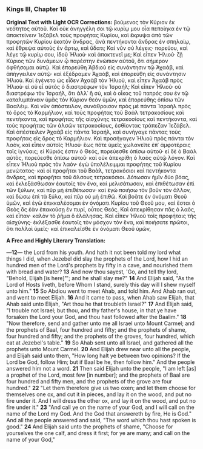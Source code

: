 ### Kings III, Chapter 18

**Original Text with Light OCR Corrections:**
βούμενος τὸν Κύριον ἐκ νεότητος αὐτοῦ. Καὶ οὐκ ἀνηγγέλη σοι τῷ κυρίῳ μου οἷα πεποίηκα ἐν τῷ ἀποκτείνειν Ἰεζάβελ τοὺς προφήτας Κυρίου, καὶ ἔκρυψα ἀπὸ τῶν προφητῶν Κυρίου ἑκατὸν ἄνδρας, ἀνὰ πεντήκοντα ἄνδρας ἐν σπηλαίῳ, καὶ ἔθρεψα αὐτοὺς ἐν ἄρτῳ, καὶ ὕδατι; Καὶ νῦν σὺ λέγεις· πορεύου, καὶ λέγε τῷ κυρίῳ σου, ἰδοὺ Ἠλιοὺ· καὶ ἀποκτενεῖ με; Καὶ εἶπεν Ἠλιοὺ· ζῇ Κύριος τῶν δυνάμεων ᾧ παρέστην ἐνώπιον αὐτοῦ, ὅτι σήμερον ὀφθήσομαι αὐτῷ. Καὶ ἐπορεύθη Ἀβδιοὺ εἰς συνάντησιν τῷ Ἀχαάβ, καὶ ἀπήγγειλεν αὐτῷ· καὶ ἐξέδραμεν Ἀχαάβ, καὶ ἐπορεύθη εἰς συνάντησιν Ἠλιοὺ. Καὶ ἐγένετο ὡς εἶδεν Ἀχαὰβ τὸν Ἠλιοὺ, καὶ εἶπεν Ἀχαὰβ πρὸς Ἠλιοὺ· εἰ σὺ εἶ αὐτὸς ὁ διαστρέφων τὸν Ἰσραήλ; Καὶ εἶπεν Ἠλιοὺ· οὐ διαστρέφω τὸν Ἰσραήλ, ὅτι ἀλλ᾿ ἢ σὺ, καὶ ὁ οἶκος τοῦ πατρός σου ἐν τῷ καταλιμπάνειν ὑμᾶς τὸν Κύριον θεὸν ὑμῶν, καὶ ἐπορεύθης ὀπίσω τῶν Βααλέιμ. Καὶ νῦν ἀπόστειλον, συνάθροισον πρὸς μὲ πάντα Ἰσραὴλ πρὸς τὸ ὄρος τὸ Καρμήλιον, καὶ τοὺς προφήτας τοῦ Βαὰλ τετρακοσίους καὶ πεντήκοντα, καὶ προφήτας τῆς αἰσχύνης τετρακοσίους καὶ πεντήκοντα, καὶ τοὺς προφήτας τῶν ἀλσῶν τετρακοσίους, ἐσθίοντας τράπεζαν Ἰεζάβελ. Καὶ ἀπέστειλεν Ἀχαὰβ εἰς πάντα Ἰσραήλ, καὶ συνήγαγε πάντας τοὺς προφήτας εἰς ὄρος τὸ Καρμήλιον. Καὶ προσήγαγεν Ἠλιοὺ πρὸς πάντα τὸν λαὸν, καὶ εἶπεν αὐτοῖς Ἠλιοὺ· ἕως πότε ὑμεῖς χωλανεῖτε ἐπ᾿ ἀμφοτέραις ταῖς ἰγνύαις; εἰ Κύριός ἐστιν ὁ Θεός, πορεύεσθε ὀπίσω αὐτοῦ· εἰ δὲ ὁ Βαὰλ αὐτὸς, πορεύεσθε ὀπίσω αὐτοῦ· καὶ οὐκ ἀπεκρίθη ὁ λαὸς αὐτῷ λόγον. Καὶ εἶπεν Ἠλιοὺ πρὸς τὸν λαὸν· ἐγὼ ὑπολέλειμμαι προφήτης τοῦ Κυρίου μενώτατος· καὶ οἱ προφῆται τοῦ Βαὰλ, τετρακόσιοι καὶ πεντήκοντα ἄνδρες, καὶ προφῆται τοῦ ἄλσους τετρακόσιοι. Δότωσαν ἡμῖν δύο βόας, καὶ ἐκλεξάσθωσαν ἑαυτοῖς τὸν ἕνα, καὶ μελισάτωσαν, καὶ ἐπιθέτωσαν ἐπὶ τῶν ξύλων, καὶ πῦρ μὴ ἐπιθέτωσαν· καὶ ἐγὼ ποιήσω τὸν βοῦν τὸν ἄλλον, καὶ δώσω ἐπὶ τὰ ξύλα, καὶ πῦρ οὐ μὴ ἐπιθῶ. Καὶ βοᾶτε ἐν ὀνόματι Θεοῦ ὑμῶν, καὶ ἐγὼ ἐπικκαλέσομαι ἐν ὀνόματι Κυρίου τοῦ Θεοῦ μου, καὶ ἔσται ὁ Θεὸς ὃς ἐὰν ἐπακούσῃ ἐν πυρί, οὗτος Θεός. Καὶ ἀπεκρίθησαν πᾶς ὁ λαὸς, καὶ εἶπαν· καλὸν τὸ ῥῆμα ὃ ἐλάλησας. Καὶ εἶπεν Ἠλιοὺ τοῖς προφήταις τῆς αἰσχύνης· ἐκλέξασθε ἑαυτοῖς τὸν μόσχον τὸν ἕνα, καὶ ποιήσατε πρῶτοι, ὅτι πολλοὶ ὑμεῖς· καὶ ἐπικαλεῖσθε ἐν ὀνόματι Θεοῦ ὑμῶν,

**A Free and Highly Literary Translation:**

—**12**— the Lord from his youth. And hath it not been told my lord what things I did, when Jezebel did slay the prophets of the Lord, how I hid an hundred men of the Lord's prophets by fifty in a cave, and nourished them with bread and water?
**13** And now thou sayest, 'Go, and tell thy lord, "Behold, Elijah [is here]"'; and he shall slay me?"
**14** And Elijah said, "As the Lord of Hosts liveth, before Whom I stand, surely this day will I shew myself unto him."
**15** So Abdiou went to meet Ahab, and told him. And Ahab ran out, and went to meet Elijah.
**16** And it came to pass, when Ahab saw Elijah, that Ahab said unto Elijah, "Art thou he that troubleth Israel?"
**17** And Elijah said, "I trouble not Israel; but thou, and thy father's house, in that ye have forsaken the Lord your God, and thou hast followed after the Baalim."
**18** "Now therefore, send and gather unto me all Israel unto Mount Carmel; and the prophets of Baal, four hundred and fifty; and the prophets of shame, four hundred and fifty; and the prophets of the groves, four hundred, which eat at Jezebel's table."
**19** So Ahab sent unto all Israel, and gathered all the prophets unto Mount Carmel.
**20** And Elijah drew near unto all the people, and Elijah said unto them, "How long halt ye between two opinions? If the Lord be God, follow Him; but if Baal be he, then follow him." And the people answered him not a word.
**21** Then said Elijah unto the people, "I am left [as] a prophet of the Lord, most few [in number]; and the prophets of Baal are four hundred and fifty men, and the prophets of the grove are four hundred."
**22** "Let them therefore give us two oxen; and let them choose for themselves one ox, and cut it in pieces, and lay it on the wood, and put no fire under it. And I will dress the other ox, and lay it on the wood, and put no fire under it."
**23** "And call ye on the name of your God, and I will call on the name of the Lord my God. And the God that answereth by fire, He is God." And all the people answered and said, "The word which thou hast spoken is good."
**24** And Elijah said unto the prophets of shame, "Choose for yourselves the one calf, and dress it first; for ye are many; and call on the name of your God,"